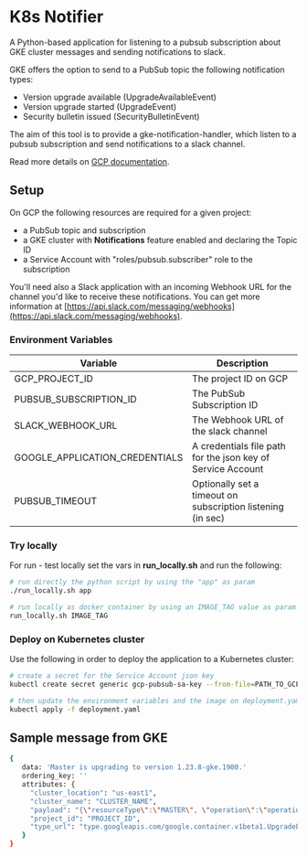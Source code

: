 # K8s Notifier

A Python-based application for listening to a pubsub subscription about GKE cluster messages and sending notifications to slack.

GKE offers the option to send to a PubSub topic the following notification types:

- Version upgrade available (UpgradeAvailableEvent)
- Version upgrade started (UpgradeEvent)
- Security bulletin issued (SecurityBulletinEvent)

The aim of this tool is to provide a gke-notification-handler, which listen to a pubsub subscription and send notifications to a slack channel.

Read more details on [GCP documentation](https://cloud.google.com/kubernetes-engine/docs/tutorials/cluster-notifications-slack).


## Setup

On GCP the following resources are required for a given project:

- a PubSub topic and subscription
- a GKE cluster with **Notifications** feature enabled and declaring the Topic ID
- a Service Account with "roles/pubsub.subscriber" role to the subscription

You'll need also a Slack application with an incoming Webhook URL for the channel you'd like to receive these notifications. You can get more information at [https://api.slack.com/messaging/webhooks](https://api.slack.com/messaging/webhooks).


### Environment Variables


| Variable                       | Description                                                 |
| ------------------------------ | ----------------------------------------------------------- |
| GCP_PROJECT_ID                 | The project ID on GCP                                       |
| PUBSUB_SUBSCRIPTION_ID         | The PubSub Subscription ID                                  |
| SLACK_WEBHOOK_URL              | The Webhook URL of the slack channel                        |
| GOOGLE_APPLICATION_CREDENTIALS | A credentials file path for the json key of Service Account |
| PUBSUB_TIMEOUT                 | Optionally set a timeout on subscription listening (in sec) |


### Try locally

For run - test locally set the vars in **run_locally.sh** and run the following:

```bash
# run directly the python script by using the "app" as param
./run_locally.sh app

# run locally as docker container by using an IMAGE_TAG value as param (this will build the image first)
run_locally.sh IMAGE_TAG
```


### Deploy on Kubernetes cluster

Use the following in order to deploy the application to a Kubernetes cluster:

```bash
# create a secret for the Service Account json key
kubectl create secret generic gcp-pubsub-sa-key --from-file=PATH_TO_GCP_PUBSUB_SA_KEY_FILE

# then update the environment variables and the image on deployment.yaml file and run the command:
kubectl apply -f deployment.yaml
```


## Sample message from GKE
```bash
{
   data: 'Master is upgrading to version 1.23.8-gke.1900.'
   ordering_key: ''
   attributes: {
     "cluster_location": "us-east1",
     "cluster_name": "CLUSTER_NAME",
     "payload": "{\"resourceType\":\"MASTER\", \"operation\":\"operation-1662536672793-9f8f675f\", \"operationStartTime\":\"2022-09-07T07:44:32.793341429Z\", \"currentVersion\":\"1.23.7-gke.1400\", \"targetVersion\":\"1.23.8-gke.1900\"}",
     "project_id": "PROJECT_ID",
     "type_url": "type.googleapis.com/google.container.v1beta1.UpgradeEvent"
   }
}

```